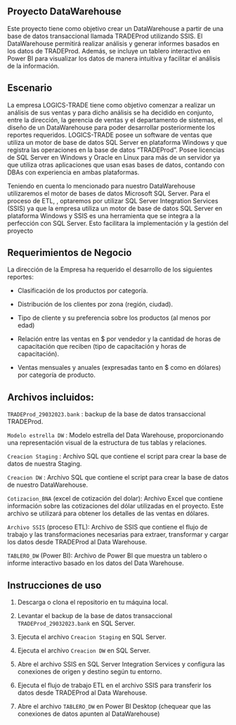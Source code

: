 ## Proyecto DataWarehouse

Este proyecto tiene como objetivo crear un DataWarehouse a partir de una base de datos transaccional llamada TRADEProd utilizando SSIS. El DataWarehouse permitirá realizar análisis y generar informes basados en los datos de TRADEProd. Además, se incluye un tablero interactivo en Power BI para visualizar los datos de manera intuitiva y facilitar el análisis de la información.


## Escenario
La empresa LOGICS-TRADE tiene como objetivo comenzar a realizar un análisis de sus ventas y para
dicho análisis se ha decidido en conjunto, entre la dirección, la gerencia de ventas y el departamento de
sistemas, el diseño de un DataWarehouse para poder desarrollar posteriormente los reportes
requeridos.
LOGICS-TRADE posee un software de ventas que utiliza un motor de base de datos SQL Server en
plataforma Windows y que registra las operaciones en la base de datos “TRADEProd”. Posee licencias de
SQL Server en Windows y Oracle en Linux para más de un servidor ya que utiliza otras aplicaciones que
usan esas bases de datos, contando con DBAs con experiencia en ambas plataformas.

Teniendo en cuenta lo mencionado para nuestro DataWarehouse utilizaremos el motor de bases de datos Microsoft SQL Server.
Para el proceso de ETL, , optaremos por utilizar SQL Server Integration Services (SSIS) ya que la 
empresa utiliza un motor de base de datos SQL Server en plataforma Windows y SSIS 
es una herramienta que se integra a la perfección con SQL Server. Esto facilitara la 
implementación y la gestión del proyecto


## Requerimientos de Negocio
La dirección de la Empresa ha requerido el desarrollo de los siguientes reportes:

  - Clasificación de los productos por categoría.
    
  - Distribución de los clientes por zona (región, ciudad).
    
  - Tipo de cliente y su preferencia sobre los productos (al menos por edad)
    
  - Relación entre las ventas en $ por vendedor y la cantidad de horas de capacitación que reciben (tipo de capacitación y horas de capacitación).
    
  - Ventas mensuales y anuales (expresadas tanto en $ como en dólares) por categoría de producto.


## Archivos incluidos: 

`TRADEProd_29032023.bank` : backup de la base de datos transaccional TRADEProd.

`Modelo estrella DW` :  Modelo estrella del Data Warehouse, proporcionando una representación visual de la estructura de tus tablas y relaciones.

`Creacion Staging` : Archivo SQL que contiene el script para crear la base de datos de nuestra Staging.

`Creacion DW` :  Archivo SQL que contiene el script para crear la base de datos de nuestro DataWarehouse.

`Cotizacion_BNA` (excel de cotización del dolar): Archivo Excel que contiene información sobre las cotizaciones del dólar utilizadas en el proyecto. Este archivo se utilizará para obtener los detalles de las ventas en dólares.

`Archivo SSIS` (proceso ETL): Archivo de SSIS que contiene el flujo de trabajo y las transformaciones necesarias para extraer, transformar y cargar los datos desde TRADEProd al Data Warehouse.

`TABLERO_DW` (Power BI): Archivo de Power BI que muestra un tablero o informe interactivo basado en los datos del Data Warehouse.



## Instrucciones de uso

1. Descarga o clona el repositorio en tu máquina local.

2. Levantar el backup de la base de datos transaccional `TRADEProd_29032023.bank` en SQL Server.

3. Ejecuta el archivo `Creacion Staging` en SQL Server.

4. Ejecuta el archivo `Creacion DW` en SQL Server.

6. Abre el archivo SSIS en SQL Server Integration Services y configura las conexiones de origen y destino según tu entorno.

7. Ejecuta el flujo de trabajo ETL en el archivo SSIS para transferir los datos desde TRADEProd al Data Warehouse.

8. Abre el archivo `TABLERO_DW` en Power BI Desktop (chequear que las conexiones de datos apunten al DataWarehouse)











